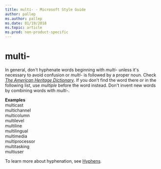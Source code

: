 ```yaml
---
title: multi- - Microsoft Style Guide
author: pallep
ms.author: pallep
ms.date: 01/19/2018
ms.topic: article
ms.prod: non-product-specific
---
```


# multi-

In general, don't hyphenate words beginning with *multi-* unless it's necessary to avoid confusion or *multi-* is followed by a proper noun. Check [*The American Heritage Dictionary*](https://ahdictionary.com/). If you don't find the word there or in the following list, use *multiple* before the word instead. Don't invent new words by combining words with *multi-.*

**Examples**<br />multicast <br />multichannel <br />multicolumn <br />multilevel <br />multiline <br />multilingual <br />multimedia <br />multiprocessor <br />multitasking <br />multiuser

To learn more about hyphenation, see [Hyphens](~/punctuation/dashes-hyphens/hyphens.md).
